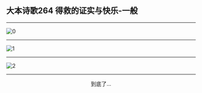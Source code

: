 
## 大本诗歌264 得救的证实与快乐-一般
        
<div id="aplayer0"></div>

---

<img alt="0" data-original="/data/d0263/0">

---

<img alt="1" data-original="/data/d0263/1">

---

<img alt="2" data-original="/data/d0263/2">

---

<p style="text-align: center">到底了...</p>

<script src="/js/dist-view.js"></script>

<script>
MAIN.id = 'd0263';
        
const ap0 = new APlayer({
    container: document.getElementById('aplayer0'),
    volume: 1,
    loop: 'none',
    preload: 'none',
    audio: [{
        name: '大本诗歌264.mp3',
        artist: '大本诗歌',
        url: 'https://res.wx.qq.com/voice/getvoice?mediaid=MzI0NTk3MDM5M18yMjQ3NDkwNzc5',
        cover: '/favicon'
    }]
});
</script>
